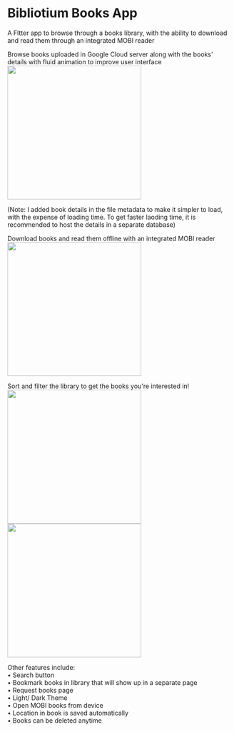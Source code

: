 # Bibliotium Books App
A Fltter app to browse through a books library, with the ability to download and read them through an integrated MOBI reader

Browse books uploaded in Google Cloud server along with the books' details with fluid animation to improve user interface  
<img src = "https://user-images.githubusercontent.com/53508807/130360828-679ab10a-7c80-469d-a2fc-39c61c3fef82.gif" width="300">

(Note: I added book details in the file metadata to make it simpler to load, with the expense of loading time. To get faster laoding time, it is recommended to host the details in a separate database)


Download books and read them offline with an integrated MOBI reader  
<img src = "https://user-images.githubusercontent.com/53508807/130360742-18755191-8c93-4034-8832-4c44b146903e.jpg" width="300">

Sort and filter the library to get the books you're interested in!  
<img src = "https://user-images.githubusercontent.com/53508807/130360901-5ac877ad-0b21-4a56-a658-cafd9d813ec8.jpg" width="300">
<img src = "https://user-images.githubusercontent.com/53508807/130360902-87d93784-ab97-4bf2-bce9-132137f9de3b.jpg" width="300">

Other features include:  
•	Search button  
•	Bookmark books in library that will show up in a separate page  
•	Request books page  
•	Light/ Dark Theme  
•	Open MOBI books from device  
•	Location in book is saved automatically   
• Books can be deleted anytime

